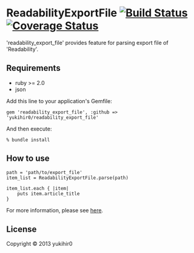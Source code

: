 # ReadabilityExportFile [![Build Status](https://travis-ci.org/yukihir0/readability_export_file.png?branch=master)](https://travis-ci.org/yukihir0/readability_export_file) [![Coverage Status](https://coveralls.io/repos/yukihir0/readability_export_file/badge.svg?branch=master&service=github)](https://coveralls.io/github/yukihir0/readability_export_file?branch=master)

'readability_export_file' provides feature for parsing export file of 'Readability'.

## Requirements

- ruby >= 2.0
- json

Add this line to your application's Gemfile:

```
gem 'readability_export_file', :github => 'yukihir0/readability_export_file'
```

And then execute:

```
% bundle install
```

## How to use

```
path = 'path/to/export_file'
item_list = ReadabilityExportFile.parse(path)

item_list.each { |item|
    puts item.article_title
}
```

For more information, please see [here](https://github.com/yukihir0/readability_export_file/blob/master/sample/main.rb).

## License

Copyright &copy; 2013 yukihir0
